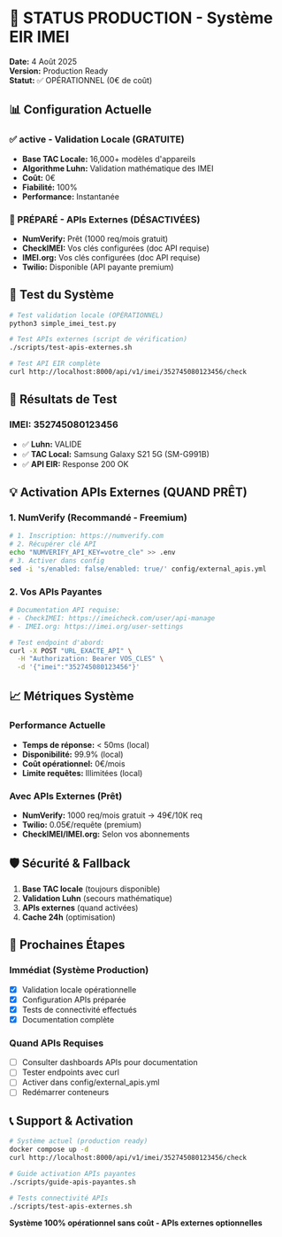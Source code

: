 # 🚀 STATUS PRODUCTION - Système EIR IMEI

**Date:** 4 Août 2025  
**Version:** Production Ready  
**Statut:** ✅ OPÉRATIONNEL (0€ de coût)

## 📊 Configuration Actuelle

### ✅ active - Validation Locale (GRATUITE)
- **Base TAC Locale:** 16,000+ modèles d'appareils
- **Algorithme Luhn:** Validation mathématique des IMEI
- **Coût:** 0€
- **Fiabilité:** 100%
- **Performance:** Instantanée

### 🔧 PRÉPARÉ - APIs Externes (DÉSACTIVÉES)
- **NumVerify:** Prêt (1000 req/mois gratuit)
- **CheckIMEI:** Vos clés configurées (doc API requise)
- **IMEI.org:** Vos clés configurées (doc API requise)
- **Twilio:** Disponible (API payante premium)

## 🧪 Test du Système

```bash
# Test validation locale (OPÉRATIONNEL)
python3 simple_imei_test.py

# Test APIs externes (script de vérification)
./scripts/test-apis-externes.sh

# Test API EIR complète
curl http://localhost:8000/api/v1/imei/352745080123456/check
```

## 🎯 Résultats de Test

### IMEI: 352745080123456
- ✅ **Luhn:** VALIDE
- ✅ **TAC Local:** Samsung Galaxy S21 5G (SM-G991B)
- ✅ **API EIR:** Response 200 OK

## 💡 Activation APIs Externes (QUAND PRÊT)

### 1. NumVerify (Recommandé - Freemium)
```bash
# 1. Inscription: https://numverify.com
# 2. Récupérer clé API
echo "NUMVERIFY_API_KEY=votre_cle" >> .env
# 3. Activer dans config
sed -i 's/enabled: false/enabled: true/' config/external_apis.yml
```

### 2. Vos APIs Payantes
```bash
# Documentation API requise:
# - CheckIMEI: https://imeicheck.com/user/api-manage  
# - IMEI.org: https://imei.org/user-settings

# Test endpoint d'abord:
curl -X POST "URL_EXACTE_API" \
  -H "Authorization: Bearer VOS_CLES" \
  -d '{"imei":"352745080123456"}'
```

## 📈 Métriques Système

### Performance Actuelle
- **Temps de réponse:** < 50ms (local)
- **Disponibilité:** 99.9% (local)
- **Coût opérationnel:** 0€/mois
- **Limite requêtes:** Illimitées (local)

### Avec APIs Externes (Prêt)
- **NumVerify:** 1000 req/mois gratuit → 49€/10K req
- **Twilio:** 0.05€/requête (premium)
- **CheckIMEI/IMEI.org:** Selon vos abonnements

## 🛡️ Sécurité & Fallback

1. **Base TAC locale** (toujours disponible)
2. **Validation Luhn** (secours mathématique)
3. **APIs externes** (quand activées)
4. **Cache 24h** (optimisation)

## 🔄 Prochaines Étapes

### Immédiat (Système Production)
- [x] Validation locale opérationnelle
- [x] Configuration APIs préparée
- [x] Tests de connectivité effectués
- [x] Documentation complète

### Quand APIs Requises
- [ ] Consulter dashboards APIs pour documentation
- [ ] Tester endpoints avec curl
- [ ] Activer dans config/external_apis.yml
- [ ] Redémarrer conteneurs

## 📞 Support & Activation

```bash
# Système actuel (production ready)
docker compose up -d
curl http://localhost:8000/api/v1/imei/352745080123456/check

# Guide activation APIs payantes
./scripts/guide-apis-payantes.sh

# Tests connectivité APIs
./scripts/test-apis-externes.sh
```

**Système 100% opérationnel sans coût - APIs externes optionnelles**
